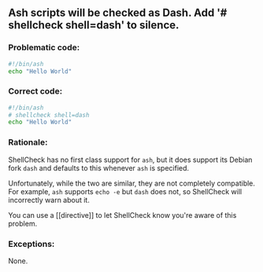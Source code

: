 ## Ash scripts will be checked as Dash. Add '# shellcheck shell=dash' to silence.

### Problematic code:

```sh
#!/bin/ash
echo "Hello World"
```

### Correct code:

```sh
#!/bin/ash
# shellcheck shell=dash
echo "Hello World"
```
### Rationale:

ShellCheck has no first class support for `ash`, but it does support its Debian fork `dash` and defaults to this whenever `ash` is specified.

Unfortunately, while the two are similar, they are not completely compatible. For example, `ash` supports `echo -e` but `dash` does not, so ShellCheck will incorrectly warn about it.

You can use a [[directive]] to let ShellCheck know you're aware of this problem.

### Exceptions:

None. 